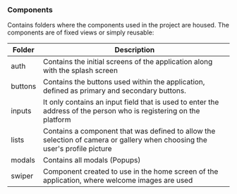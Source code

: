 ### Components

Contains folders where the components used in the project are housed. The components are of fixed views or simply reusable:

| Folder | Description |
| ------ | ------ |
| auth | Contains the initial screens of the application along with the splash screen |
| buttons | Contains the buttons used within the application, defined as primary and secondary buttons. |
| inputs | It only contains an input field that is used to enter the address of the person who is registering on the platform |
| lists | Contains a component that was defined to allow the selection of camera or gallery when choosing the user's profile picture |
| modals | Contains all modals (Popups)|
| swiper| Component created to use in the home screen of the application, where welcome images are used|
